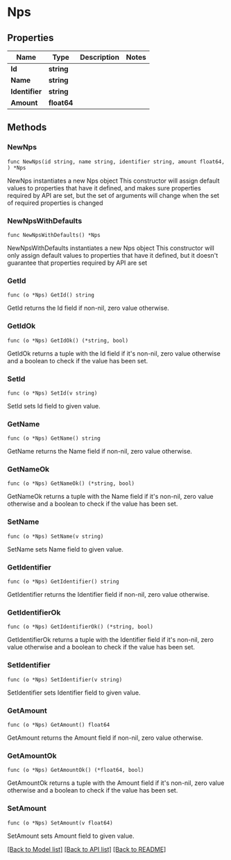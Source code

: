 # Nps

## Properties

Name | Type | Description | Notes
------------ | ------------- | ------------- | -------------
**Id** | **string** |  | 
**Name** | **string** |  | 
**Identifier** | **string** |  | 
**Amount** | **float64** |  | 

## Methods

### NewNps

`func NewNps(id string, name string, identifier string, amount float64, ) *Nps`

NewNps instantiates a new Nps object
This constructor will assign default values to properties that have it defined,
and makes sure properties required by API are set, but the set of arguments
will change when the set of required properties is changed

### NewNpsWithDefaults

`func NewNpsWithDefaults() *Nps`

NewNpsWithDefaults instantiates a new Nps object
This constructor will only assign default values to properties that have it defined,
but it doesn't guarantee that properties required by API are set

### GetId

`func (o *Nps) GetId() string`

GetId returns the Id field if non-nil, zero value otherwise.

### GetIdOk

`func (o *Nps) GetIdOk() (*string, bool)`

GetIdOk returns a tuple with the Id field if it's non-nil, zero value otherwise
and a boolean to check if the value has been set.

### SetId

`func (o *Nps) SetId(v string)`

SetId sets Id field to given value.


### GetName

`func (o *Nps) GetName() string`

GetName returns the Name field if non-nil, zero value otherwise.

### GetNameOk

`func (o *Nps) GetNameOk() (*string, bool)`

GetNameOk returns a tuple with the Name field if it's non-nil, zero value otherwise
and a boolean to check if the value has been set.

### SetName

`func (o *Nps) SetName(v string)`

SetName sets Name field to given value.


### GetIdentifier

`func (o *Nps) GetIdentifier() string`

GetIdentifier returns the Identifier field if non-nil, zero value otherwise.

### GetIdentifierOk

`func (o *Nps) GetIdentifierOk() (*string, bool)`

GetIdentifierOk returns a tuple with the Identifier field if it's non-nil, zero value otherwise
and a boolean to check if the value has been set.

### SetIdentifier

`func (o *Nps) SetIdentifier(v string)`

SetIdentifier sets Identifier field to given value.


### GetAmount

`func (o *Nps) GetAmount() float64`

GetAmount returns the Amount field if non-nil, zero value otherwise.

### GetAmountOk

`func (o *Nps) GetAmountOk() (*float64, bool)`

GetAmountOk returns a tuple with the Amount field if it's non-nil, zero value otherwise
and a boolean to check if the value has been set.

### SetAmount

`func (o *Nps) SetAmount(v float64)`

SetAmount sets Amount field to given value.



[[Back to Model list]](../README.md#documentation-for-models) [[Back to API list]](../README.md#documentation-for-api-endpoints) [[Back to README]](../README.md)


